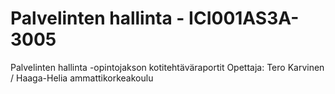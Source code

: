 # Palvelinten hallinta - ICI001AS3A-3005
Palvelinten hallinta -opintojakson kotitehtäväraportit 
Opettaja: Tero Karvinen / Haaga-Helia ammattikorkeakoulu
